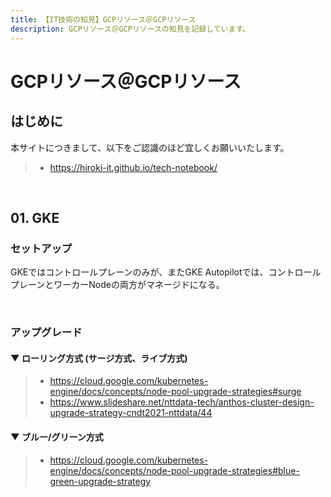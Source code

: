 ```yaml
---
title: 【IT技術の知見】GCPリソース＠GCPリソース
description: GCPリソース＠GCPリソースの知見を記録しています。
---
```


# GCPリソース＠GCPリソース

## はじめに

本サイトにつきまして、以下をご認識のほど宜しくお願いいたします。

> - https://hiroki-it.github.io/tech-notebook/

<br>

## 01. GKE

### セットアップ

GKEではコントロールプレーンのみが、またGKE Autopilotでは、コントロールプレーンとワーカーNodeの両方がマネージドになる。

<br>

### アップグレード

#### ▼ ローリング方式 (サージ方式、ライブ方式)

> - https://cloud.google.com/kubernetes-engine/docs/concepts/node-pool-upgrade-strategies#surge
> - https://www.slideshare.net/nttdata-tech/anthos-cluster-design-upgrade-strategy-cndt2021-nttdata/44

#### ▼ ブルー/グリーン方式

> - https://cloud.google.com/kubernetes-engine/docs/concepts/node-pool-upgrade-strategies#blue-green-upgrade-strategy

<br>
